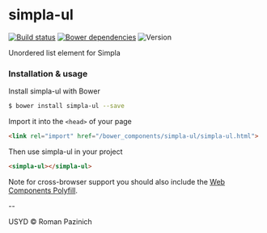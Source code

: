 # simpla-ul
[![Build status][travis-badge]][travis-url] [![Bower dependencies][bowerdeps-badge]][bowerdeps-url] ![Version][bower-badge]

Unordered list element for Simpla

### Installation & usage

Install simpla-ul with Bower

```sh
$ bower install simpla-ul --save
```

Import it into the `<head>` of your page

```html
<link rel="import" href="/bower_components/simpla-ul/simpla-ul.html">
```

Then use simpla-ul in your project

```html
<simpla-ul></simpla-ul>
```

Note for cross-browser support you should also include the [Web Components Polyfill][webcomponents].

--

USYD © Roman Pazinich

[webcomponents]: https://github.com/webcomponents/webcomponentsjs

[bower-badge]: https://img.shields.io/bower/v/simpla-ul.svg
[bowerlicense-badge]: https://img.shields.io/bower/l/simpla-ul.svg
[travis-badge]: https://img.shields.io/travis//simpla-ul.svg
[travis-url]: https://travis-ci.org//simpla-ul
[bowerdeps-badge]: https://img.shields.io/gemnasium//simpla-ul.svg
[bowerdeps-url]: https://gemnasium.com/bower/simpla-ul
